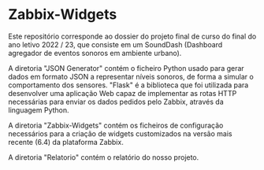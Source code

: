 # Zabbix-Widgets


Este repositório corresponde ao dossier do projeto final de curso do final do ano letivo 2022 / 23, que consiste em um SoundDash (Dashboard agregador de eventos sonoros em ambiente urbano).


A diretoria "JSON Generator" contém o ficheiro Python usado para gerar dados em formato JSON a representar níveis sonoros, de forma a simular o comportamento dos sensores.
"Flask" é a biblioteca que foi utilizada para desenvolver uma aplicação Web capaz de implementar as rotas HTTP necessárias para enviar os dados pedidos pelo Zabbix, através da linguagem Python.


A diretoria "Zabbix-Widgets" contém os ficheiros de configuração necessários para a criação de widgets customizados na versão mais recente (6.4) da plataforma Zabbix.


A diretoria "Relatorio" contém o relatório do nosso projeto.
